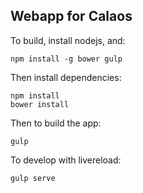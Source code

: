 Webapp for Calaos
-----------------

To build, install nodejs, and:
```
npm install -g bower gulp
```
Then install dependencies:
```
npm install
bower install
```
Then to build the app:
```
gulp
```
To develop with livereload:
```
gulp serve
```
